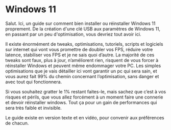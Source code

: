 # Windows 11

Salut. Ici, un guide sur comment bien installer ou réinstaller Windows 11 proprement. De la création d'une clé USB aux paramètres de Windows 11, en passant par un peu d'optimisation, vous devriez tout avoir ici.

Il existe énormément de tweaks, optimisations, tutoriels, scripts et logiciels sur internet qui vont vous promettre de doubler vos FPS, réduire votre latence, stabiliser vos FPS et je ne sais quoi d’autre. La majorité de ces tweaks sont faux, plus à jour, n’améliorent rien, risquent de vous forcer à réinstaller Windows et peuvent même endommager votre PC. Les simples optimisations que je vais détailler ici vont garantir un pc qui sera sain, et vous aurez fait 99% du chemin concernant l’optimisation, sans danger et avec tout qui fonctionnera.

Si vous souhaitez gratter le 1% restant faites-le, mais sachez que c’est à vos risques et périls, que vous allez forcément à un moment faire une connerie et devoir réinstaller windows. Tout ça pour un gain de performances qui sera très faible et invisible.

Le guide existe en version texte et en vidéo, pour convenir aux préférences de chacun. 
